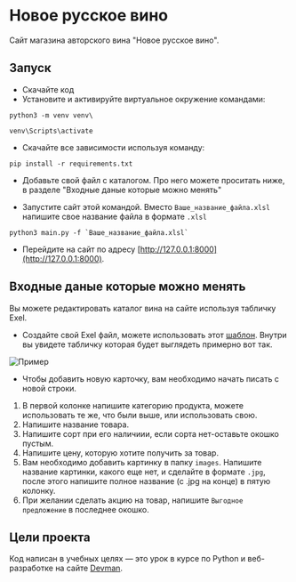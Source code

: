 # Новое русское вино

Сайт магазина авторского вина "Новое русское вино".

## Запуск

- Скачайте код
- Установите и активируйте виртуальное окружение командами:
```
python3 -m venv venv\
```
```
venv\Scripts\activate
```

- Скачайте все зависимости используя команду:
```
pip install -r requirements.txt
```

- Добавьте свой файл с каталогом. Про него можете проситать ниже, в разделе "Входные даные которые можно менять"

- Запустите сайт этой командой. Вместо `Ваше_название_файла.xlsl` напишите свое название файла в формате `.xlsl`
```
python3 main.py -f `Ваше_название_файла.xlsl`
```

- Перейдите на сайт по адресу [http://127.0.0.1:8000](http://127.0.0.1:8000).


## Входные даные которые можно менять

Вы можете редактировать каталог вина на сайте используя табличку Exel. 

- Создайте свой Exel файл, можете использовать этот [шаблон](https://dvmn.org/filer/canonical/1610450335/764/). Внутри вы увидете табличку которая будет выглядеть примерно вот так.

![Пример](for_example.png)

- Чтобы добавить новую карточку, вам необходимо начать писать с новой строки.

1. В первой колонке напишите категорию продукта, можете использовать те же, что были выше, или использовать свою.
2. Напишите название товара.
3. Напишите сорт при его наличиии, если сорта нет-оставьте окошко пустым.
4. Напишите цену, которую хотите получить за товар.
5. Вам необходимо добавить картинку в папку `images`. Напишите название картинки, какого еще нет, и сделайте в формате `.jpg`, после этого напишите полное название (с .jpg на конце) в пятую колонку.
6. При желании сделать акцию на товар, напишите `Выгодное предложение` в последнее окошко.



## Цели проекта

Код написан в учебных целях — это урок в курсе по Python и веб-разработке на сайте [Devman](https://dvmn.org).
